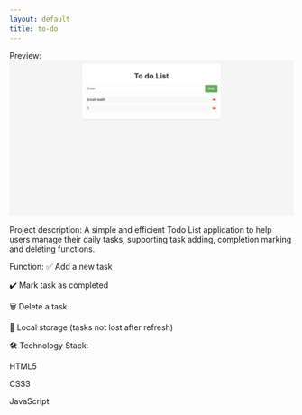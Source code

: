 ```yaml
---
layout: default
title: to-do
---
```

 Preview:
![to-do](https://raw.githubusercontent.com/endElder/endElder.github.io/master/assets/img/todo.png)

Project description: A simple and efficient Todo List application to help users manage their daily tasks, supporting task adding, completion marking and deleting functions.

Function:
✅ Add a new task

✔️ Mark task as completed

🗑️ Delete a task

📝 Local storage (tasks not lost after refresh)

🛠️ Technology Stack:

HTML5 

CSS3 

JavaScript
